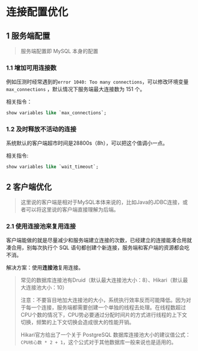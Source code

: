 # 连接配置优化

## 1 服务端配置

> 服务端配置即 MySQL 本身的配置

### 1.1 增加可用连接数

例如压测时经常遇到的`error 1040: Too many connections`，可以修改环境变量 `max_connections` ，默认情况下服务端最大连接数为 151 个。

相关指令：

```sql
show variables like `max_connections`;
```

### 1.2 及时释放不活动的连接

系统默认的客户端超市时间是28800s（8h），可以把这个值调小一点。

相关指令:

```sql
show variables like `wait_timeout`;
```

## 2 客户端优化

> 这里说的客户端是相对于MySQL本体来说的，比如Java的JDBC连接，或者可以将这里说的客户端直接理解为后端。

### 2.1 使用连接池来复用连接

客户端能做的就是尽量减少和服务端建立连接的次数，已经建立的连接能凑合用就凑合用，别每次执行个 SQL 语句都创建个新连接，服务端和客户端的资源都会吃不消。

解决方案：使用**连接池**复用连接。

> 常见的数据库连接池有Druid（默认最大连接池大小：8）、Hikari（默认最大连接池大小：10）
>
> 注意：不要盲目地加大连接池的大小，系统执行效率反而可能降低。因为对于每一个连接，服务端都需要创建一个单独的线程去处理。在线程数超过CPU个数的情况下，CPU势必要通过分配时间片的方式进行线程的上下文切换，频繁的上下文切换会造成很大的性能开销。
>
> Hikari官方给出了一个关于 PostgreSQL 数据库连接池大小的建议值公式：`CPU核心数 * 2 + 1`，这个公式对于其他数据库一般来说也是适用的。